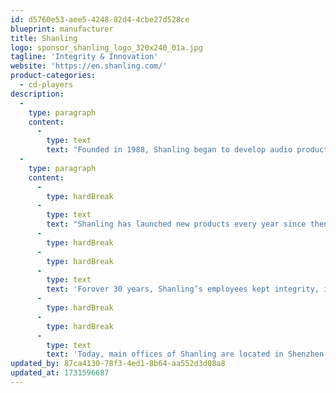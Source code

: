 ```yaml
---
id: d5760e53-aee5-4248-82d4-4cbe27d528ce
blueprint: manufacturer
title: Shanling
logo: sponsor_shanling_logo_320x240_01a.jpg
tagline: 'Integrity & Innovation'
website: 'https://en.shanling.com/'
product-categories:
  - cd-players
description:
  -
    type: paragraph
    content:
      -
        type: text
        text: "Founded in 1988, Shanling began to develop audio products and launched their first Hi-Fi stereo amplifier in the same year. \_"
  -
    type: paragraph
    content:
      -
        type: hardBreak
      -
        type: text
        text: "Shanling has launched new products every year since then and has obtained a series of patented technology qualifications, such as SONY LDAC, Bluetooth BQB, Japanese Audio Association Hi-Res, Microsoft's HDCD, Dolby Laboratories' Dolby Digital, DTS and DVD, SACD, CD patent licenses and many more."
      -
        type: hardBreak
      -
        type: hardBreak
      -
        type: text
        text: 'Forover 30 years, Shanling’s employees kept integrity, innovation, team spirit and hard work in mind. There is no doubt that our employees are our treasure and that without them, we would never get to the Shanling of today. We believe customer’s satisfaction and quality of products are the highest priorities, the realization of user’s dream and sharing profit with our partners are our development power.'
      -
        type: hardBreak
      -
        type: hardBreak
      -
        type: text
        text: 'Today, main offices of Shanling are located in Shenzhen and factory is in Dongguang. Shanling is a high-tech company combining R&D, production, processing and sales of products, including Hi-Res portable music players, portable amplifiers, Hi-Fi headphones, SACD/CD players, Hi-Fi amplifiers, power conditioners and many other Hi-Fi products. We have established close relationship with many international top hi-end manufacturers and enjoy a good reputation in the industry.'
updated_by: 87ca4130-78f3-4ed1-8b64-aa552d3d08a8
updated_at: 1731596687
---
```

